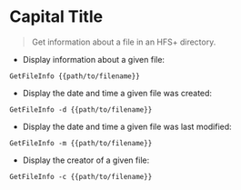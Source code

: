 # Capital Title

> Get information about a file in an HFS+ directory.

- Display information about a given file:

`GetFileInfo {{path/to/filename}}`

- Display the date and time a given file was created:

`GetFileInfo -d {{path/to/filename}}`

- Display the date and time a given file was last modified:

`GetFileInfo -m {{path/to/filename}}`

- Display the creator of a given file:

`GetFileInfo -c {{path/to/filename}}`
